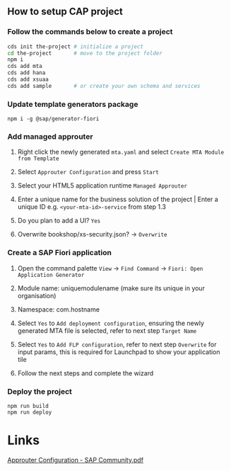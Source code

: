 ## How to setup CAP project 

### Follow the commands below to create a project
  ```bash
  cds init the-project # initialize a project
  cd the-project       # move to the project folder
  npm i
  cds add mta
  cds add hana
  cds add xsuaa
  cds add sample       # or create your own schema and services
  ```

### Update template generators package
 ```
 npm i -g @sap/generator-fiori
 ```

### Add managed approuter

1. Right click the newly generated `mta.yaml` and select `Create MTA Module from Template` 
    
2. Select `Approuter Configuration` and press `Start`

3. Select your HTML5 application runtime `Managed Approuter`

4. Enter a unique name for the business solution of the project | Enter a unique ID e.g. `<your-mta-id>-service` from step 1.3

5. Do you plan to add a UI? `Yes`

6. Overwrite bookshop/xs-security.json? -> `Overwrite`

### Create a SAP Fiori application

1. Open the command palette `View` -> `Find Command` -> `Fiori: Open Application Generator`

2. Module name: uniquemodulename (make sure its unique in your organisation)

3. Namespace: com.hostname

4. Select `Yes` to `Add deployment configuration`, ensuring the newly generated MTA file is selected, refer to next step `Target Name`

5. Select `Yes` to `Add FLP configuration`, refer to next step `Overwrite` for input params, this is required for Launchpad to show your application tile

6. Follow the next steps and complete the wizard


### Deploy the project

```
npm run build
npm run deploy
```

# Links

[Approuter Configuration - SAP Community.pdf](https://github.com/aashishksahu/SAP-BTP-Notes/blob/caf4ed13b49a358abd431a1f9f0b258cc2239629/Res/Approuter%20Configuration%20-%20SAP%20Community.pdf)

